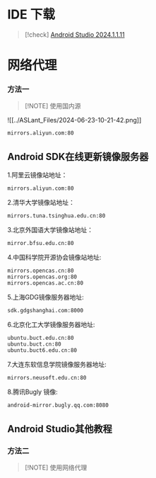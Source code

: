 # IDE 下载

> [!check] [Android Studio 2024.1.1.11](https://redirector.gvt1.com/edgedl/android/studio/install/2024.1.1.11/android-studio-2024.1.1.11-windows.exe)

# 网络代理
### 方法一

> [!NOTE] 使用国内源

![[../ASLant_Files/2024-06-23-10-21-42.png]]

```url
mirrors.aliyun.com:80
```

## Android SDK在线更新镜像服务器

1.阿里云镜像站地址：

```none
mirrors.aliyun.com:80
```

2.清华大学镜像站地址：

```none
mirrors.tuna.tsinghua.edu.cn:80
```

3.北京外国语大学镜像站地址：

```none
mirror.bfsu.edu.cn:80
```

4.中国科学院开源协会镜像站地址:

```none
mirrors.opencas.cn:80
mirrors.opencas.org:80
mirrors.opencas.ac.cn:80
```

5.上海GDG镜像服务器地址:

```none
sdk.gdgshanghai.com:8000
```

6.北京化工大学镜像服务器地址:

```none
ubuntu.buct.edu.cn:80
ubuntu.buct.cn:80
ubuntu.buct6.edu.cn:80
```

7.大连东软信息学院镜像服务器地址:

```none
mirrors.neusoft.edu.cn:80
```

8.腾讯Bugly 镜像:

```none
android-mirror.bugly.qq.com:8080
```
## Android Studio其他教程
### 方法二

> [!NOTE] 使用网络代理
